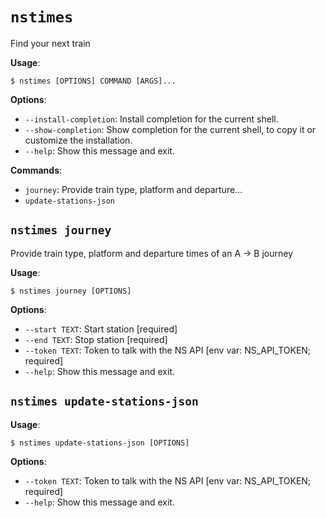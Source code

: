 # `nstimes`

Find your next train

**Usage**:

```console
$ nstimes [OPTIONS] COMMAND [ARGS]...
```

**Options**:

* `--install-completion`: Install completion for the current shell.
* `--show-completion`: Show completion for the current shell, to copy it or customize the installation.
* `--help`: Show this message and exit.

**Commands**:

* `journey`: Provide train type, platform and departure...
* `update-stations-json`

## `nstimes journey`

Provide train type, platform and departure times of an A -> B journey

**Usage**:

```console
$ nstimes journey [OPTIONS]
```

**Options**:

* `--start TEXT`: Start station  [required]
* `--end TEXT`: Stop station  [required]
* `--token TEXT`: Token to talk with the NS API  [env var: NS_API_TOKEN; required]
* `--help`: Show this message and exit.

## `nstimes update-stations-json`

**Usage**:

```console
$ nstimes update-stations-json [OPTIONS]
```

**Options**:

* `--token TEXT`: Token to talk with the NS API  [env var: NS_API_TOKEN; required]
* `--help`: Show this message and exit.
